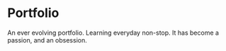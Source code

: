 # Portfolio
An ever evolving portfolio. Learning everyday non-stop. It has become a passion, and an obsession.